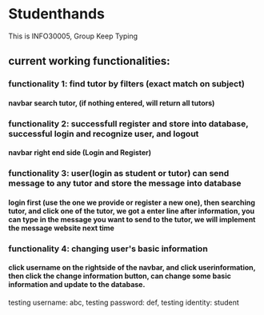 # Studenthands
This is INFO30005, Group Keep Typing
## current working functionalities:

### functionality 1: find tutor by filters (exact match on subject)
#### navbar search tutor, (if nothing entered, will return all tutors)

### functionality 2: successfull register and store into database, successful login and recognize user, and logout
#### navbar right end side (Login and Register)

### functionality 3: user(login as student or tutor) can send message to any tutor and store the message into database 
#### login first (use the one we provide or register a new one), then searching tutor, and click one of the tutor, we got a enter line after information, you can type in the message you want to send to the tutor, we will implement the message website next time

### functionality 4: changing user's basic information
#### click username on the rightside of the navbar, and click userinformation, then click the change information button, can change some basic information and update to the database.

testing username: abc,
testing password: def,
testing identity: student
